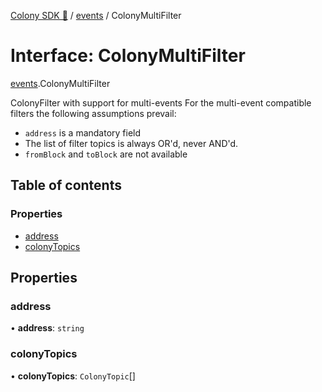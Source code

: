[Colony SDK 🚀](../README.md) / [events](../modules/events.md) / ColonyMultiFilter

# Interface: ColonyMultiFilter

[events](../modules/events.md).ColonyMultiFilter

ColonyFilter with support for multi-events
For the multi-event compatible filters the following assumptions prevail:
- `address` is a mandatory field
- The list of filter topics is always OR'd, never AND'd.
- `fromBlock` and `toBlock` are not available

## Table of contents

### Properties

- [address](events.ColonyMultiFilter.md#address)
- [colonyTopics](events.ColonyMultiFilter.md#colonytopics)

## Properties

### address

• **address**: `string`

### colonyTopics

• **colonyTopics**: `ColonyTopic`[]
